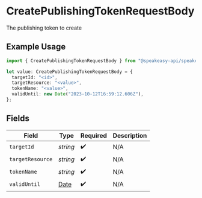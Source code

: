 # CreatePublishingTokenRequestBody

The publishing token to create

## Example Usage

```typescript
import { CreatePublishingTokenRequestBody } from "@speakeasy-api/speakeasy-client-sdk-typescript/sdk/models/operations";

let value: CreatePublishingTokenRequestBody = {
  targetId: "<id>",
  targetResource: "<value>",
  tokenName: "<value>",
  validUntil: new Date("2023-10-12T16:59:12.606Z"),
};
```

## Fields

| Field                                                                                         | Type                                                                                          | Required                                                                                      | Description                                                                                   |
| --------------------------------------------------------------------------------------------- | --------------------------------------------------------------------------------------------- | --------------------------------------------------------------------------------------------- | --------------------------------------------------------------------------------------------- |
| `targetId`                                                                                    | *string*                                                                                      | :heavy_check_mark:                                                                            | N/A                                                                                           |
| `targetResource`                                                                              | *string*                                                                                      | :heavy_check_mark:                                                                            | N/A                                                                                           |
| `tokenName`                                                                                   | *string*                                                                                      | :heavy_check_mark:                                                                            | N/A                                                                                           |
| `validUntil`                                                                                  | [Date](https://developer.mozilla.org/en-US/docs/Web/JavaScript/Reference/Global_Objects/Date) | :heavy_check_mark:                                                                            | N/A                                                                                           |